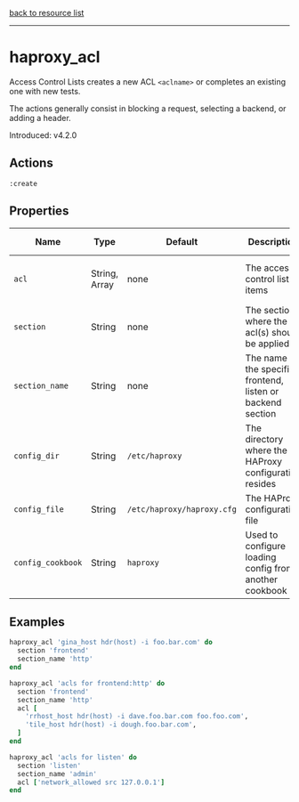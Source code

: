 [back to resource list](https://github.com/sous-chefs/haproxy#resources)

---

# haproxy_acl

Access Control Lists creates a new ACL `<aclname>` or completes an existing one with new tests.

The actions generally consist in blocking a request, selecting a backend, or adding a header.

Introduced: v4.2.0

## Actions

`:create`

## Properties

| Name | Type |  Default | Description | Allowed Values
| -- | -- | -- | -- | -- |
| `acl` |  String, Array | none | The access control list items | Allowed HAProxy acl values
| `section` |  String | none | The section where the acl(s) should be applied | `frontend`, `listen`, `backend`
| `section_name` |  String | none | The name of the specific frontend, listen or backend section |
| `config_dir` |  String | `/etc/haproxy` | The directory where the HAProxy configuration resides | Valid directory
| `config_file` |  String | `/etc/haproxy/haproxy.cfg` | The HAProxy configuration file | Valid file name
| `config_cookbook` |  String | `haproxy` | Used to configure loading config from another cookbook

## Examples

```ruby
haproxy_acl 'gina_host hdr(host) -i foo.bar.com' do
  section 'frontend'
  section_name 'http'
end
```

```ruby
haproxy_acl 'acls for frontend:http' do
  section 'frontend'
  section_name 'http'
  acl [
    'rrhost_host hdr(host) -i dave.foo.bar.com foo.foo.com',
    'tile_host hdr(host) -i dough.foo.bar.com',
  ]
end
```

```ruby
haproxy_acl 'acls for listen' do
  section 'listen'
  section_name 'admin'
  acl ['network_allowed src 127.0.0.1']
end
```
